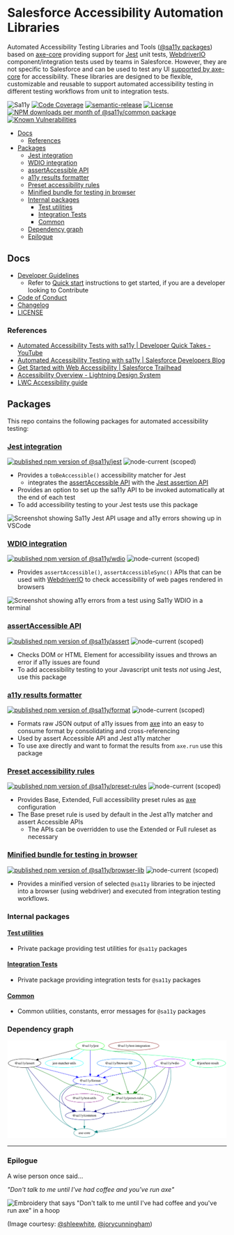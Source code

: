 # Salesforce Accessibility Automation Libraries

Automated Accessibility Testing Libraries and Tools ([@sa11y packages](https://www.npmjs.com/org/sa11y)) based on [axe-core][axe] providing support for [Jest](#jest-integration) unit tests, [WebdriverIO](#wdio-integration) component/integration tests used by teams in Salesforce. However, they are not specific to Salesforce and can be used to test any UI [supported by axe-core](https://github.com/dequelabs/axe-core#supported-browsers) for accessibility. These libraries are designed to be flexible, customizable and reusable to support automated accessibility testing in different testing workflows from unit to integration tests.

![Sa11y](https://github.com/salesforce/sa11y/workflows/Node.js%20CI/badge.svg)
[![Code Coverage](https://codecov.io/gh/salesforce/sa11y/branch/master/graph/badge.svg)](https://codecov.io/gh/salesforce/sa11y)
[![semantic-release](https://img.shields.io/badge/%20%20%F0%9F%93%A6%F0%9F%9A%80-semantic--release-e10079.svg?style=flat)](https://github.com/semantic-release/semantic-release)
[![License](https://img.shields.io/npm/l/@sa11y/common)](./LICENSE.txt)
[![NPM downloads per month of @sa11y/common package](https://img.shields.io/npm/dm/@sa11y/common)](https://www.npmtrends.com/@sa11y/common)
[![Known Vulnerabilities](https://snyk.io/test/github/salesforce/sa11y/badge.svg?targetFile=package.json)](https://snyk.io/test/github/salesforce/sa11y?targetFile=package.json)

<!-- START doctoc generated TOC please keep comment here to allow auto update -->
<!-- DON'T EDIT THIS SECTION, INSTEAD RE-RUN doctoc TO UPDATE -->

- [Docs](#docs)
  - [References](#references)
- [Packages](#packages)
  - [Jest integration](#jest-integration)
  - [WDIO integration](#wdio-integration)
  - [assertAccessible API](#assertaccessible-api)
  - [a11y results formatter](#a11y-results-formatter)
  - [Preset accessibility rules](#preset-accessibility-rules)
  - [Minified bundle for testing in browser](#minified-bundle-for-testing-in-browser)
  - [Internal packages](#internal-packages)
    - [Test utilities](#test-utilities)
    - [Integration Tests](#integration-tests)
    - [Common](#common)
  - [Dependency graph](#dependency-graph)
  - [Epilogue](#epilogue)

<!-- END doctoc generated TOC please keep comment here to allow auto update -->

## Docs

-   [Developer Guidelines](./CONTRIBUTING.md)
    -   Refer to [Quick start](./CONTRIBUTING.md#quick-start) instructions to get started, if you are a developer looking to Contribute
-   [Code of Conduct](./CODE_OF_CONDUCT.md)
-   [Changelog](./CHANGELOG.md)
-   [LICENSE](./LICENSE.txt)

### References

-   [Automated Accessibility Tests with sa11y | Developer Quick Takes - YouTube](https://www.youtube.com/watch?v=ScqZisOBbUM&list=PLgIMQe2PKPSJdFGHjGpjd1FbCsOqq5H8t&index=21)
-   [Automated Accessibility Testing with sa11y | Salesforce Developers Blog](https://developer.salesforce.com/blogs/2020/10/automated-accessibility-testing-with-sa11y.html)
-   [Get Started with Web Accessibility | Salesforce Trailhead](https://trailhead.salesforce.com/en/content/learn/trails/get-started-with-web-accessibility)
-   [Accessibility Overview - Lightning Design System](https://www.lightningdesignsystem.com/accessibility/overview/)
-   [LWC Accessibility guide](https://lwc.dev/guide/accessibility)

## Packages

This repo contains the following packages for automated accessibility testing:

### [Jest integration](./packages/jest/README.md)

[![published npm version of @sa11y/jest](https://img.shields.io/npm/v/@sa11y/jest)](https://www.npmjs.com/package/@sa11y/jest)
![node-current (scoped)](https://img.shields.io/node/v/@sa11y/jest)

-   Provides a `toBeAccessible()` accessibility matcher for Jest
    -   integrates the [assertAccessible API](./packages/assert/README.md) with the [Jest assertion API](https://jestjs.io/docs/en/using-matchers)
-   Provides an option to set up the sa11y API to be invoked automatically at the end of each test
-   To add accessibility testing to your Jest tests use this package

![Screenshot showing Sa11y Jest API usage and a11y errors showing up in VSCode](https://github.com/salesforce/sa11y/blob/media/screenshot/jest.png?raw=true)

### [WDIO integration](./packages/wdio/README.md)

[![published npm version of @sa11y/wdio](https://img.shields.io/npm/v/@sa11y/wdio)](https://www.npmjs.com/package/@sa11y/wdio)
![node-current (scoped)](https://img.shields.io/node/v/@sa11y/wdio)

-   Provides `assertAccessible()`, `assertAccessibleSync()` APIs that can be used with [WebdriverIO](https://webdriver.io/) to check accessibility of web pages rendered in browsers

![Screenshot showing a11y errors from a test using Sa11y WDIO in a terminal](https://github.com/salesforce/sa11y/blob/media/screenshot/wdio.png?raw=true)

### [assertAccessible API](./packages/assert/README.md)

[![published npm version of @sa11y/assert](https://img.shields.io/npm/v/@sa11y/assert)](https://www.npmjs.com/package/@sa11y/assert)
![node-current (scoped)](https://img.shields.io/node/v/@sa11y/assert)

-   Checks DOM or HTML Element for accessibility issues and throws an error if a11y issues are found
-   To add accessibility testing to your Javascript unit tests _not_ using Jest, use this package

### [a11y results formatter](./packages/format/README.md)

[![published npm version of @sa11y/format](https://img.shields.io/npm/v/@sa11y/format)](https://www.npmjs.com/package/@sa11y/format)
![node-current (scoped)](https://img.shields.io/node/v/@sa11y/format)

-   Formats raw JSON output of a11y issues from [axe] into an easy to consume format by consolidating and cross-referencing
-   Used by assert Accessible API and Jest a11y matcher
-   To use axe directly and want to format the results from `axe.run` use this package

### [Preset accessibility rules](./packages/preset-rules/README.md)

[![published npm version of @sa11y/preset-rules](https://img.shields.io/npm/v/@sa11y/preset-rules)](https://www.npmjs.com/package/@sa11y/preset-rules)
![node-current (scoped)](https://img.shields.io/node/v/@sa11y/preset-rules)

-   Provides Base, Extended, Full accessibility preset rules as [axe] configuration
-   The Base preset rule is used by default in the Jest a11y matcher and assert Accessible APIs
    -   The APIs can be overridden to use the Extended or Full ruleset as necessary

### [Minified bundle for testing in browser](./packages/browser-lib/README.md)

[![published npm version of @sa11y/browser-lib](https://img.shields.io/npm/v/@sa11y/browser-lib)](https://www.npmjs.com/package/@sa11y/browser-lib)
![node-current (scoped)](https://img.shields.io/node/v/@sa11y/browser-lib)

-   Provides a minified version of selected `@sa11y` libraries to be injected into a browser (using webdriver) and executed from integration testing workflows.

### Internal packages

#### [Test utilities](./packages/test-utils/README.md)

-   Private package providing test utilities for `@sa11y` packages

#### [Integration Tests](./packages/test-integration/README.md)

-   Private package providing integration tests for `@sa11y` packages

#### [Common](./packages/common/README.md)

-   Common utilities, constants, error messages for `@sa11y` packages

### Dependency graph

![Dependency graph of sa11y packages](docs/sa11y_dependency_graph.svg)

---

### Epilogue

A wise person once said…

<!-- cSpell:disable -->

_"Don't talk to me until I've had coffee and you've run axe"_

![Embroidery that says "Don't talk to me until I've had coffee and you've run axe" in a hoop](https://github.com/salesforce/sa11y/blob/media/axe_embroidery.jpeg?raw=true)

(Image courtesy: [@shleewhite](https://github.com/shleewhite), [@jorycunningham](https://github.com/jorycunningham))

<!-- cSpell:enable -->

[axe]: https://github.com/dequelabs/axe-core
